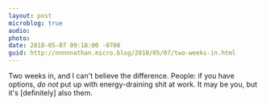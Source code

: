 ```yaml
---
layout: post
microblog: true
audio: 
photo: 
date: 2018-05-07 09:18:00 -0700
guid: http://nnnnnathan.micro.blog/2018/05/07/two-weeks-in.html
---
```

Two weeks in, and I can't believe the difference. People: if you have options, *do not* put up with energy-draining shit at work. It may be you, but it's [definitely] also them.

